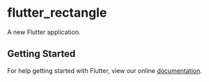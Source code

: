 # flutter_rectangle

A new Flutter application.

## Getting Started

For help getting started with Flutter, view our online
[documentation](https://flutter.io/).
